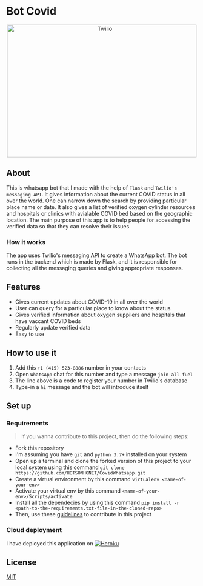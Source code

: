 # Bot Covid

<div align="center">
 <img  src="https://user-images.githubusercontent.com/56304060/116772748-90f48300-aa6e-11eb-8c9d-920d16f07132.jpg"  alt="Twilio"  width="500"  height="350"/>
</div>


## About

This is whatsapp bot that I made with the help of `Flask` and `Twilio's messaging API`. It gives information about the current COVID status in all over the world. One can narrow down the search by providing particular place name or date. It also gives a list of verified oxygen cylinder resources and hospitals or clinics with avialable COVID bed based on the geographic location. The main purpose of this app is to help people for accessing the verified data so that they can resolve their issues.

### How it works

The app uses Twilio's messaging API to create a WhatsApp bot. The bot runs in the backend which is made by Flask, and it is responsible for collecting all the messaging queries and giving appropriate responses.

## Features

- Gives current updates about COVID-19 in all over the world
- User can query for a particular place to know about the status
- Gives verified information about oxygen suppilers and hospitals that have vaccant COVID beds
- Regularly update verified data
- Easy to use

## How to use it

1. Add this `+1 (415) 523-8886` number in your contacts
2. Open `WhatsApp` chat for this number and type a message `join all-fuel`
3. The line above is a code to register your number in Twilio's database
4. Type-in a `hi` message and the bot will introduce itself

## Set up

### Requirements

> If you wanna contribute to this project, then do the following steps:
- Fork this repository
- I'm assuming you have `git` and `python 3.7+` installed on your system
- Open up a terminal and clone the forked version of this project to your local system using this command `git clone https://github.com/HOTSONHONET/CovidWhatsapp.git`
- Create a virtual environment by this command `virtualenv <name-of-your-env>`
- Activate your virtual env by this command `<name-of-your-env>/Scripts/activate`
- Install all the dependecies by using this command `pip install -r <path-to-the-requirements.txt-file-in-the-cloned-repo>`
- Then, use these [guidelines](https://www.dataschool.io/how-to-contribute-on-github/) to contribute in this project

### Cloud deployment

I have deployed this application on [![Heroku](https://www.herokucdn.com/deploy/button.svg)](https://heroku.com/deploy)



## License

[MIT](http://www.opensource.org/licenses/mit-license.html)

